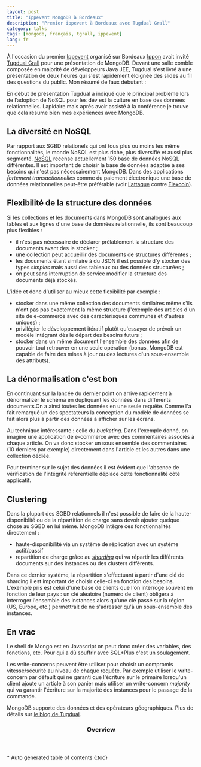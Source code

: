 ```yaml
---
layout: post
title: "Ippevent MongoDB à Bordeaux"
description: "Premier ippevent à Bordeaux avec Tugdual Grall"
category: talks
tags: [mongodb, français, tgrall, ippevent]
lang: fr
---
```

À l'occasion du premier [Ippevent](http://blog.ippon.fr/inscription-aux-ippevents/) organisé sur Bordeaux [Ippon](http://www.ippon.fr/) avait invité [Tugdual Grall](https://twitter.com/tgrall) pour une présentation de MongoDB. Devant une salle comble composée en majorité de développeurs Java JEE,  Tugdual s'est livré à une présentation de deux heures qui s'est rapidement éloignée des slides au fil des questions du public. Mon résumé de faux débutant :

<!--more-->
En début de présentation Tugdual a indiqué que le principal problème lors de l’adoption de NoSQL pour les dév est la culture en base des données relationnelles. Lapidaire mais après avoir assisté à la conférence je trouve que cela résume bien mes expériences avec MongoDB.

## La diversité en NoSQL

Par rapport aux SGBD relationels qui ont tous plus ou moins les même fonctionnalités, le monde NoSQL est plus riche, plus diversifié et aussi plus segmenté. [NoSQL](http://nosql-database.org/) recense actuellement 150 base de données NoSQL différentes. Il est important de choisir la base de données adaptée à ses besoins qui n'est pas nécessairement MongoDB. Dans des applications *fortement transactionnelles* comme du paiement électronique une base de données relationnelles peut-être préférable (voir [l'attaque](http://www.infoq.com/news/2014/04/bitcoin-banking-mongodb) contre [Flexcoin](http://flexcoin.com/)).

## Flexibilité de la structure des données

Si les collections et les documents dans MongoDB sont analogues aux tables et aux lignes d'une base de données relationnelle, ils sont beaucoup plus flexibles :

- il n'est pas nécessaire de déclarer prélablement la structure des documents avant des le stocker ;
- une collection peut accueillir des documents de structures différentes ;
- les documents étant similaire à du JSON il est possible d'y stocker des types *simples* mais aussi des tableaux ou des données structurées ;
- on peut sans interruption de service modifier la structure des documents déjà stockés.

L'idée et donc d'utiliser au mieux cette flexibilité par exemple :

- stocker dans une même collection des documents similaires même s'ils n'ont pas pas exactement la même structure (l'exemple des articles d'un site de e-commerce avec des caractérisques communes et d'autres uniques) ;
- privilégier le développement itératif plutôt qu'essayer de prévoir un modèle intégrant dès le départ des besoins futurs ;
- stocker dans un même document l'ensemble des données afin de pouvoir tout retrouver en une seule opération (bonus, MongoDB est capable de faire des mises à jour ou des lectures d'un sous-ensemble des attributs).

## La dénormalisation c'est bon

En continuant sur la lancée du dernier point on arrive rapidement à dénormalizer le schéma en dupliquant les données dans différents documents.On a ainsi toutes les données en une seule requête. Comme l'a fait remarqué un des spectateurs la conception du modèle de données se fait alors plus à partir des données à afficher sur les écrans.

Au technique intéressante : celle du *bucketing*. Dans l'exemple donné, on imagine une application de e-commerce avec des commentaires associés à chaque article. On va donc stocker un sous ensemble des commentaires (10 derniers par exemple) directement dans l'article et les autres dans une collection dédiée.

Pour terminer sur le sujet des données il est évident que l'absence de vérification de l'intégrité référentielle déplace cette fonctionnalité côté applicatif.

## Clustering

Dans la plupart des SGBD relationnels il n'est possible de faire de la haute-disponiblité ou de la répartition de charge sans devoir ajouter quelque chose au SGBD en lui même. MongoDB intègre ces fonctionnalités directement :

- haute-disponibilité via un système de réplication avec un système actif/passif
- repartition de charge grâce au *[sharding](http://docs.mongodb.org/manual/core/sharding-introduction/)* qui va répartir les différents documents sur des instances ou des clusters différents.

Dans ce dernier système, la répartition s'effectuant à partir d'une clé de sharding il est important de choisir celle-ci en fonction des besoins. L'exemple pris est celui d'une base de clients que l'on interroge souvent en fonction de leur pays : un clé aléatoire (numéro de client) obligera à interroger l'ensemble des instances alors qu'une clé passé sur la région (US, Europe, etc.) permettrait de ne s'adresser qu'à un sous-ensemble des instances.

## En vrac

Le shell de Mongo est en Javascript on peut donc créer des variables, des fonctions, etc. Pour qui a dû souffrir avec SQL*Plus c'est un soulagement.

Les write-concerns peuvent être utiliser pour choisir un compromis vitesse/sécurité au niveau de chaque requête. Par exemple utiliser le write-concern par défault qui ne garanti que l'écriture sur le primaire lorsqu'un client ajoute un article à son panier mais utiliser un write-concern *majority* qui va garantir l'écriture sur la majorité des instances pour le passage de la commande.

MongoDB supporte des données et des opérateurs géographiques. Plus de détails sur [le blog de Tugdual](http://tugdualgrall.blogspot.fr/2014/08/introduction-to-mongodb-geospatial.html).

<section id="table-of-contents" class="toc">
<header>
<h3>Overview</h3>
</header>
<div id="drawer" markdown="1">
*  Auto generated table of contents
{:toc}
</div>
</section><!-- /#table-of-contents -->
